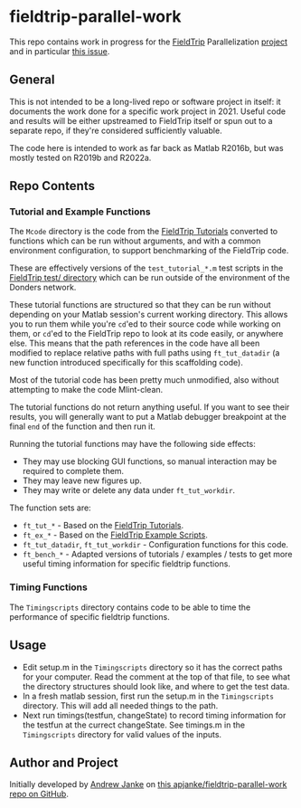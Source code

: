 # fieldtrip-parallel-work

This repo contains work in progress for  the [FieldTrip](https://www.fieldtriptoolbox.org/) Parallelization [project](https://github.com/fieldtrip/fieldtrip/projects/5) and in particular [this issue](https://github.com/fieldtrip/fieldtrip/issues/1853).

## General

This is not intended to be a long-lived repo or software project in itself: it documents the work done for a specific work project in 2021. Useful code and results will be either upstreamed to FieldTrip itself or spun out to a separate repo, if they're considered sufficiently valuable.

The code here is intended to work as far back as Matlab R2016b, but was mostly tested on R2019b and R2022a.

## Repo Contents

### Tutorial and Example Functions

The `Mcode` directory is the code from the [FieldTrip Tutorials](https://www.fieldtriptoolbox.org/tutorial/) converted to functions which can be run without arguments, and with a common environment configuration, to support benchmarking of the FieldTrip code.

These are effectively versions of the `test_tutorial_*.m` test scripts in the [FieldTrip test/ directory](https://github.com/fieldtrip/fieldtrip/tree/master/test) which can be run outside of the environment of the Donders network.

These tutorial functions are structured so that they can be run without depending on your Matlab session's current working directory. This allows you to run them while you're `cd`'ed to their source code while working on them, or `cd`'ed to the FieldTrip repo to look at its code easily, or anywhere else. This means that the path references in the code have all been modified to replace relative paths with full paths using `ft_tut_datadir` (a new function introduced specifically for this scaffolding code).

Most of the tutorial code has been pretty much unmodified, also without attempting to make the code Mlint-clean.

The tutorial functions do not return anything useful. If you want to see their results, you will generally want to put a Matlab debugger breakpoint at the final `end` of the function and then run it.

Running the tutorial functions may have the following side effects:

* They may use blocking GUI functions, so manual interaction may be required to complete them.
* They may leave new figures up.
* They may write or delete any data under `ft_tut_workdir`.

The function sets are:

* `ft_tut_*` - Based on the [FieldTrip Tutorials](https://www.fieldtriptoolbox.org/tutorial/).
* `ft_ex_*` - Based on the [FieldTrip Example Scripts](https://www.fieldtriptoolbox.org/example/).
* `ft_tut_datadir`, `ft_tut_workdir` - Configuration functions for this code.
* `ft_bench_*` - Adapted versions of tutorials / examples / tests to get more useful timing information for specific fieldtrip functions.

### Timing Functions

The `Timingscripts` directory contains code to be able to time the performance of specific fieldtrip functions.

## Usage

- Edit setup.m in the `Timingscripts` directory so it has the correct paths for your computer. Read the comment at the top of that file, to see what the directory structures should look like, and where to get the test data.
- In a fresh matlab session, first run the setup.m in the `Timingscripts` directory. This will add all needed things to the path.
- Next run timings(testfun, changeState) to record timing information for the testfun at the currect changeState. See timings.m in the `Timingscripts` directory for valid values of the inputs.

## Author and Project

Initially developed by [Andrew Janke](https://apjanke.net) on [this apjanke/fieldtrip-parallel-work repo on GitHub](https://github.com/apjanke/fieldtrip-parallel-work).
